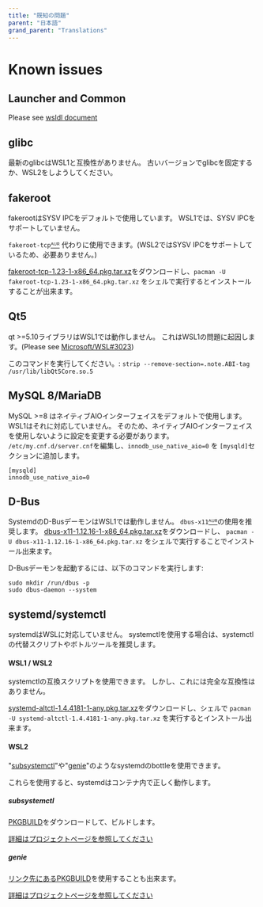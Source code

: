 ```yaml
---
title: "既知の問題"
parent: "日本語"
grand_parent: "Translations"
---
```

# Known issues

## Launcher and Common
Please see [wsldl document](https://git.io/wsldl-doc)

## glibc
最新のglibcはWSL1と互換性がありません。
古いバージョンでglibcを固定するか、WSL2をしようしてください。

## fakeroot
fakerootはSYSV IPCをデフォルトで使用しています。
WSL1では、SYSV IPCをサポートしていません。

`fakeroot-tcp`[ᴬᵁᴿ](https://aur.archlinux.org/packages/fakeroot-tcp/) 代わりに使用できます。(WSL2ではSYSV IPCをサポートしているため、必要ありません。)

[fakeroot-tcp-1.23-1-x86_64.pkg.tar.xz](https://github.com/yuk7/arch-prebuilt/releases/download/18082100/fakeroot-tcp-1.23-1-x86_64.pkg.tar.xz)をダウンロードし、```pacman -U fakeroot-tcp-1.23-1-x86_64.pkg.tar.xz``` をシェルで実行するとインストールすることが出来ます。

## Qt5
qt >=5.10ライブラリはWSL1では動作しません。 これはWSL1の問題に起因します。(Please see [Microsoft/WSL#3023](https://github.com/Microsoft/WSL/issues/3023))

このコマンドを実行してください。:
```strip --remove-section=.note.ABI-tag /usr/lib/libQt5Core.so.5```

## MySQL 8/MariaDB
MySQL >=8 はネイティブAIOインターフェイスをデフォルトで使用します。 WSL1はそれに対応していません。
そのため、ネイティブAIOインターフェイスを使用しないように設定を変更する必要があります。
`/etc/my.cnf.d/server.cnf`を編集し、`innodb_use_native_aio=0` を `[mysqld]`セクションに追加します。
```
[mysqld]
innodb_use_native_aio=0
```

## D-Bus
SystemdのD-BusデーモンはWSL1では動作しません。
`dbus-x11`[ᴬᵁᴿ](https://aur.archlinux.org/packages/dbus-x11/)の使用を推奨します。
[dbus-x11-1.12.16-1-x86_64.pkg.tar.xz](https://github.com/yuk7/arch-prebuilt/releases/download/20051200/dbus-x11-1.12.16-1-x86_64.pkg.tar.xz)をダウンロードし、 ```pacman -U dbus-x11-1.12.16-1-x86_64.pkg.tar.xz``` をシェルで実行することでインストール出来ます。

D-Busデーモンを起動するには、以下のコマンドを実行します:
```
sudo mkdir /run/dbus -p
sudo dbus-daemon --system
```

## systemd/systemctl
systemdはWSLに対応していません。
systemctlを使用する場合は、systemctlの代替スクリプトやボトルツールを推奨します。

#### WSL1 / WSL2
systemctlの互換スクリプトを使用できます。
しかし、これには完全な互換性はありません。

[systemd-altctl-1.4.4181-1-any.pkg.tar.xz](https://github.com/yuk7/arch-systemctl-alt/releases/download/1.4.4181-1/systemd-altctl-1.4.4181-1-any.pkg.tar.xz)をダウンロードし、シェルで ```pacman -U systemd-altctl-1.4.4181-1-any.pkg.tar.xz``` を実行するとインストール出来ます。

#### WSL2
"[subsystemctl](https://github.com/sorah/subsystemctl)"や"[genie](https://github.com/arkane-systems/genie)"のようなsystemdのbottleを使用できます。

これらを使用すると、systemdはコンテナ内で正しく動作します。

##### subsystemctl
[PKGBUILD](https://raw.githubusercontent.com/sorah/arch.sorah.jp/master/aur-sorah/PKGBUILDs/subsystemctl/PKGBUILD)をダウンロードして、ビルドします。

[詳細はプロジェクトページを参照してください](https://github.com/sorah/subsystemctl#usage)

##### genie
[リンク先にあるPKGBUILD](https://gist.github.com/arlllk/7001c521de601f01735af5ca440f03ae)を使用することも出来ます。

[詳細はプロジェクトページを参照してください](https://github.com/arkane-systems/genie#usage)
